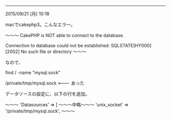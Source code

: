 -------------------------
2015/09/21 (月) 10:18

macでcakephp3。こんなエラー。

〜〜〜
CakePHP is NOT able to connect to the database.

Connection to database could not be established: SQLSTATE[HY000] [2002] No such file or directory
〜〜〜

なので、

find / -name "mysql.sock" 

/private/tmp/mysql.sock <--- あった

データソースの設定に、以下の行を追加。

〜〜〜
    'Datasources' => [
		〜〜〜中略〜〜〜
		'unix_socket' => '/private/tmp/mysql.sock',
〜〜〜

